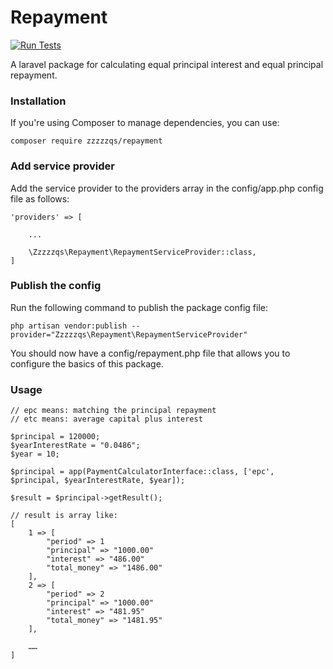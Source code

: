 # Repayment #

[![Run Tests](https://github.com/zzzzzqs/repayment/actions/workflows/main.yml/badge.svg)](https://github.com/zzzzzqs/repayment/actions/workflows/main.yml)

A laravel package for calculating equal principal interest and equal principal repayment.

### Installation

If you're using Composer to manage dependencies, you can use:

    composer require zzzzzqs/repayment


### Add service provider
Add the service provider to the providers array in the config/app.php config file as follows:

    'providers' => [

        ...

        \Zzzzzqs\Repayment\RepaymentServiceProvider::class,
    ]


### Publish the config
Run the following command to publish the package config file:

    php artisan vendor:publish --provider="Zzzzzqs\Repayment\RepaymentServiceProvider"

You should now have a config/repayment.php file that allows you to configure the basics of this package.


### Usage

    // epc means: matching the principal repayment 
    // etc means: average capital plus interest

    $principal = 120000;
    $yearInterestRate = "0.0486";
    $year = 10;

    $principal = app(PaymentCalculatorInterface::class, ['epc', $principal, $yearInterestRate, $year]);

    $result = $principal->getResult();

    // result is array like:
    [
        1 => [
            "period" => 1
            "principal" => "1000.00"
            "interest" => "486.00"
            "total_money" => "1486.00"
        ],
        2 => [
            "period" => 2
            "principal" => "1000.00"
            "interest" => "481.95"
            "total_money" => "1481.95"
        ],

        ……
    ]
